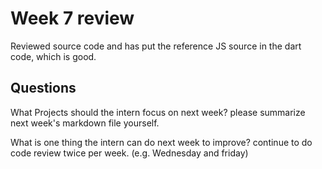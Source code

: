 # Week 7 review

Reviewed source code and has put the reference JS source in the dart code, which is good.




## Questions
What Projects should the intern focus on next week?
please summarize next week's markdown file yourself.

What is one thing the intern can do next week to improve?
continue to do code review twice per week. (e.g. Wednesday and friday)
```
